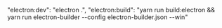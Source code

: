 "electron:dev": "electron .",
"electron:build": "yarn run build:electron && yarn run electron-builder --config electron-builder.json  --win"